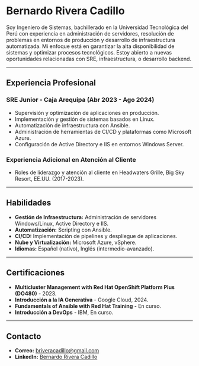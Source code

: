 # Bernardo Rivera Cadillo

Soy Ingeniero de Sistemas, bachillerado en la Universidad Tecnológica del Perú con experiencia en administración de servidores, resolución de problemas en entornos de producción y desarrollo de infraestructura automatizada. Mi enfoque está en garantizar la alta disponibilidad de sistemas y optimizar procesos tecnológicos. Estoy abierto a nuevas oportunidades relacionadas con SRE, infraestructura, o desarrollo backend.

---

## Experiencia Profesional

### SRE Junior - Caja Arequipa (Abr 2023 - Ago 2024)
- Supervisión y optimización de aplicaciones en producción.
- Implementación y gestión de sistemas basados en Linux.
- Automatización de infraestructura con Ansible.
- Administración de herramientas de CI/CD y plataformas como Microsoft Azure.
- Configuración de Active Directory e IIS en entornos Windows Server.

### Experiencia Adicional en Atención al Cliente
- Roles de liderazgo y atención al cliente en Headwaters Grille, Big Sky Resort, EE.UU. (2017-2023).

---

## Habilidades

- **Gestión de Infraestructura:** Administración de servidores Windows/Linux, Active Directory e IIS.
- **Automatización:** Scripting con Ansible.
- **CI/CD:** Implementación de pipelines y despliegue de aplicaciones.
- **Nube y Virtualización:** Microsoft Azure, vSphere.
- **Idiomas:** Español (nativo), Inglés (intermedio-avanzado).

---

## Certificaciones

- **Multicluster Management with Red Hat OpenShift Platform Plus (DO480)** - 2023.
- **Introducción a la IA Generativa** - Google Cloud, 2024.
- **Fundamentals of Ansible with Red Hat Training** - En curso.
- **Introducción a DevOps** - IBM, En curso.

---

## Contacto

- **Correo:** briveracadillo@gmail.com  
- **LinkedIn:** [Bernardo Rivera Cadillo](https://www.linkedin.com/in/bernardo-rivera/)  
